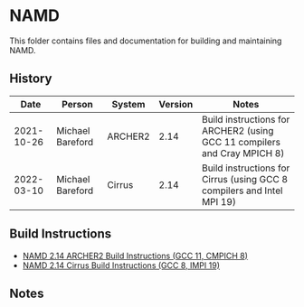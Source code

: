 NAMD
====

This folder contains files and documentation for building and maintaining NAMD.

History
-------

Date | Person | System | Version | Notes
---- | -------|--------|---------|------
2021-10-26 | Michael Bareford | ARCHER2 | 2.14 | Build instructions for ARCHER2 (using GCC 11 compilers and Cray MPICH 8)
2022-03-10 | Michael Bareford | Cirrus | 2.14 | Build instructions for Cirrus (using GCC 8 compilers and Intel MPI 19)

Build Instructions
------------------

* [NAMD 2.14 ARCHER2 Build Instructions (GCC 11, CMPICH 8)](build_namd_2.14_archer2_gcc11_cmpich8.md)
* [NAMD 2.14 Cirrus Build Instructions (GCC 8, IMPI 19)](build_namd_2.14_cirrus_gcc8_impi19.md)

Notes
-----
